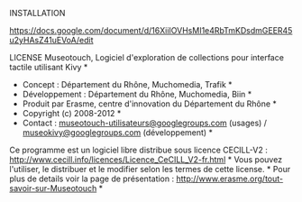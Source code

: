 INSTALLATION

https://docs.google.com/document/d/16XiiIOVHsMI1e4RbTmKDsdmGEER45u2yHAsZ41uEVoA/edit

LICENSE
Museotouch, Logiciel d'exploration de collections pour interface tactile utilisant Kivy                        *
 *  Concept : Département du Rhône, Muchomedia, Trafik *  
 *  Développement : Département du Rhône, Muchomedia, Biin *  
 *  Produit par Erasme, centre d'innovation du Département du Rhône  *
 *  Copyright (c) 2008-2012                                                *
 *  Contact : museotouch-utilisateurs@googlegroups.com (usages) / museokivy@googlegroups.com (développement) *

Ce programme est un logiciel libre distribue sous licence CECILL-V2 : http://www.cecill.info/licences/Licence_CeCILL_V2-fr.html *
Vous pouvez l'utiliser, le distribuer et le modifier selon les termes de cette license. *
Pour plus de details voir la page de présentation : http://www.erasme.org/tout-savoir-sur-Museotouch *
